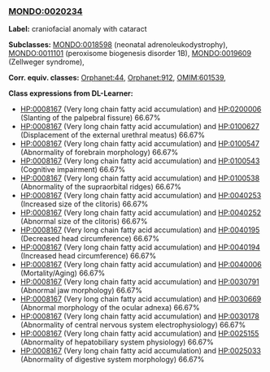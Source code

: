 
### [MONDO:0020234](http://purl.obolibrary.org/obo/MONDO_0020234)
**Label:** craniofacial anomaly with cataract

**Subclasses:** [MONDO:0018598](http://purl.obolibrary.org/obo/MONDO_0018598) (neonatal adrenoleukodystrophy), [MONDO:0011101](http://purl.obolibrary.org/obo/MONDO_0011101) (peroxisome biogenesis disorder 1B), [MONDO:0019609](http://purl.obolibrary.org/obo/MONDO_0019609) (Zellweger syndrome), 

**Corr. equiv. classes:** [Orphanet:44](http://www.orpha.net/ORDO/Orphanet_44), [Orphanet:912](http://www.orpha.net/ORDO/Orphanet_912), [OMIM:601539](http://purl.obolibrary.org/obo/OMIM_601539), 

**Class expressions from DL-Learner:**

- [HP:0008167](http://purl.obolibrary.org/obo/HP_0008167) (Very long chain fatty acid accumulation) and [HP:0200006](http://purl.obolibrary.org/obo/HP_0200006) (Slanting of the palpebral fissure) 66.67%
- [HP:0008167](http://purl.obolibrary.org/obo/HP_0008167) (Very long chain fatty acid accumulation) and [HP:0100627](http://purl.obolibrary.org/obo/HP_0100627) (Displacement of the external urethral meatus) 66.67%
- [HP:0008167](http://purl.obolibrary.org/obo/HP_0008167) (Very long chain fatty acid accumulation) and [HP:0100547](http://purl.obolibrary.org/obo/HP_0100547) (Abnormality of forebrain morphology) 66.67%
- [HP:0008167](http://purl.obolibrary.org/obo/HP_0008167) (Very long chain fatty acid accumulation) and [HP:0100543](http://purl.obolibrary.org/obo/HP_0100543) (Cognitive impairment) 66.67%
- [HP:0008167](http://purl.obolibrary.org/obo/HP_0008167) (Very long chain fatty acid accumulation) and [HP:0100538](http://purl.obolibrary.org/obo/HP_0100538) (Abnormality of the supraorbital ridges) 66.67%
- [HP:0008167](http://purl.obolibrary.org/obo/HP_0008167) (Very long chain fatty acid accumulation) and [HP:0040253](http://purl.obolibrary.org/obo/HP_0040253) (Increased size of the clitoris) 66.67%
- [HP:0008167](http://purl.obolibrary.org/obo/HP_0008167) (Very long chain fatty acid accumulation) and [HP:0040252](http://purl.obolibrary.org/obo/HP_0040252) (Abnormal size of the clitoris) 66.67%
- [HP:0008167](http://purl.obolibrary.org/obo/HP_0008167) (Very long chain fatty acid accumulation) and [HP:0040195](http://purl.obolibrary.org/obo/HP_0040195) (Decreased head circumference) 66.67%
- [HP:0008167](http://purl.obolibrary.org/obo/HP_0008167) (Very long chain fatty acid accumulation) and [HP:0040194](http://purl.obolibrary.org/obo/HP_0040194) (Increased head circumference) 66.67%
- [HP:0008167](http://purl.obolibrary.org/obo/HP_0008167) (Very long chain fatty acid accumulation) and [HP:0040006](http://purl.obolibrary.org/obo/HP_0040006) (Mortality/Aging) 66.67%
- [HP:0008167](http://purl.obolibrary.org/obo/HP_0008167) (Very long chain fatty acid accumulation) and [HP:0030791](http://purl.obolibrary.org/obo/HP_0030791) (Abnormal jaw morphology) 66.67%
- [HP:0008167](http://purl.obolibrary.org/obo/HP_0008167) (Very long chain fatty acid accumulation) and [HP:0030669](http://purl.obolibrary.org/obo/HP_0030669) (Abnormal morphology of the ocular adnexa) 66.67%
- [HP:0008167](http://purl.obolibrary.org/obo/HP_0008167) (Very long chain fatty acid accumulation) and [HP:0030178](http://purl.obolibrary.org/obo/HP_0030178) (Abnormality of central nervous system electrophysiology) 66.67%
- [HP:0008167](http://purl.obolibrary.org/obo/HP_0008167) (Very long chain fatty acid accumulation) and [HP:0025155](http://purl.obolibrary.org/obo/HP_0025155) (Abnormality of hepatobiliary system physiology) 66.67%
- [HP:0008167](http://purl.obolibrary.org/obo/HP_0008167) (Very long chain fatty acid accumulation) and [HP:0025033](http://purl.obolibrary.org/obo/HP_0025033) (Abnormality of digestive system morphology) 66.67%


